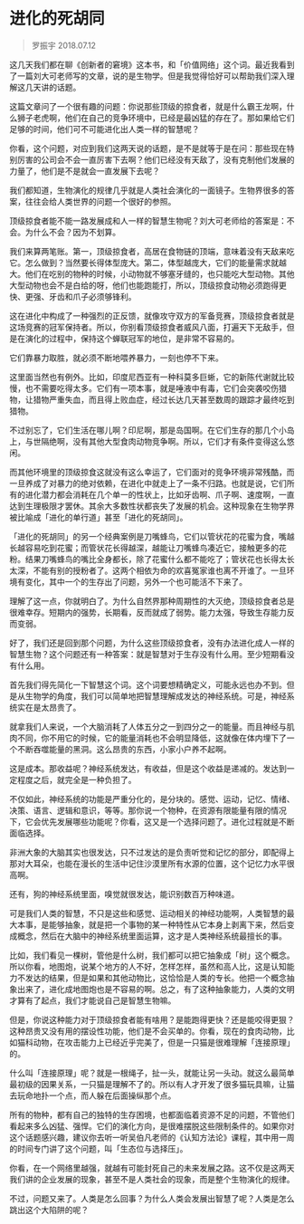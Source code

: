 # 进化的死胡同

> 罗振宇 2018.07.12

这几天我们都在聊《创新者的窘境》这本书，和「价值网络」这个词。最近我看到了一篇刘大可老师写的文章，说的是生物学。但是我觉得恰好可以帮助我们深入理解这几天讲的话题。

这篇文章问了一个很有趣的问题：你说那些顶级的掠食者，就是什么霸王龙啊，什么狮子老虎啊，他们在自己的竞争环境中，已经是最凶猛的存在了。那如果给它们足够的时间，他们可不可能进化出人类一样的智慧呢？

你看，这个问题，对应到我们这两天说的话题，是不是就等于是在问：那些现在特别厉害的公司会不会一直厉害下去啊？他们已经没有天敌了，没有克制他们发展的力量了，他们是不是就会一直发展下去呢？

我们都知道，生物演化的规律几乎就是人类社会演化的一面镜子。生物界很多的答案，往往会给人类世界的问题一个很好的参照。

顶级掠食者能不能一路发展成和人一样的智慧生物呢？刘大可老师给的答案是：不会。为什么不会？因为不划算。

我们来算两笔账。第一，顶级掠食者，高居在食物链的顶端，意味着没有天敌来吃它。怎么做到？当然要长得体型庞大。第二，体型越庞大，它们的能量需求就越大。他们在吃别的物种的时候，小动物就不够塞牙缝的，也只能吃大型动物。其他大型动物也会不是白给的呀，他们也能跑能打，所以，顶级掠食动物必须跑得更快、更强、牙齿和爪子必须够锋利。

这在进化中构成了一种强烈的正反馈，就像攻守双方的军备竞赛，顶级掠食者就是这场竞赛的冠军保持者。所以，你别看顶级掠食者威风八面，打遍天下无敌手，但是在演化的过程中，保持这个蝉联冠军的地位，是非常不容易的。

它们靠暴力取胜，就必须不断地喂养暴力，一刻也停不下来。

这里面当然也有例外。比如，印度尼西亚有一种科莫多巨蜥，它的新陈代谢就比较慢，也不需要吃得太多。它们有一项本事，就是唾液中有毒，它们会突袭咬伤猎物，让猎物严重失血，而且得上败血症，经过长达几天甚至数周的跟踪才最终吃到猎物。

不过别忘了，它们生活在哪儿啊？印尼啊，那是岛国啊。在它们生存的那几个小岛上，与世隔绝啊，没有其他大型食肉动物竞争啊。所以，它们才有条件变得这么悠闲。

而其他环境里的顶级掠食这就没有这么幸运了，它们面对的竞争环境非常残酷，而一旦养成了对暴力的绝对依赖，在进化中就走上了一条不归路。也就是说，它们所有的进化潜力都会消耗在几个单一的性状上，比如牙齿啊、爪子啊、速度啊，一直达到生理极限才罢休。其余大多数性状都丧失了发展的机会。这种现象在生物学界被比喻成「进化的单行道」甚至「进化的死胡同」。

「进化的死胡同」的另一个经典案例是刀嘴蜂鸟，它们以管状花的花蜜为食，嘴越长越容易吃到花蜜；而管状花长得越深，越能让刀嘴蜂鸟凑近它，接触更多的花粉。结果刀嘴蜂鸟的嘴比全身都长，除了花蜜什么都不能吃了；管状花也长得太长太深，不能有别的授粉者了。这两个相依为命的欢喜冤家谁也离不开谁了。一旦环境有变化，其中一个的生存出了问题，另外一个也可能活不下来了。

理解了这一点，你就明白了。为什么自然界那种周期性的大灭绝，顶级掠食者总是很难幸存。短期内的强势，长期看，反而就成了弱势。能力太强，导致生存能力反而变弱。

好了，我们还是回到那个问题，为什么这些顶级掠食者，没有办法进化成人一样的智慧生物？这个问题还有一种答案：就是智慧对于生存没有什么用。至少短期看没有什么用。

首先我们得先简化一下智慧这个词。这个词要想精确定义，可能永远也办不到。但是从生物学的角度，我们可以简单地把智慧理解成发达的神经系统。可是，神经系统实在是太昂贵了。

就拿我们人来说，一个大脑消耗了人体五分之一到四分之一的能量。而且神经与肌肉不同，你不用它的时候，它的能量消耗也不会明显降低，这就像在体内埋下了一个不断吞噬能量的黑洞。这么昂贵的东西，小家小户养不起啊。

这是成本。那收益呢？神经系统发达，有收益，但是这个收益是递减的。发达到一定程度之后，就完全是一种负担了。

不仅如此，神经系统的功能是严重分化的，是分块的。感觉、运动，记忆、情绪、决策、语言、逻辑和意识，等等。那你说一个物种，在资源有限能量有限的情况下，它会优先发展哪些功能呢？你看，这又是一个选择问题了。进化过程就是不断面临选择。

非洲大象的大脑其实也很发达，只不过发达的是负责听觉和记忆的部分，即配得上那对大耳朵，也能在漫长的生活中记住沙漠里所有水源的位置，这个记忆力水平很高啊。

还有，狗的神经系统里面，嗅觉就很发达，能识别数百万种味道。

可是我们人类的智慧，不只是这些和感觉、运动相关的神经功能啊，人类智慧的最大本事，是能够抽象，就是把一个事物的某一种特性从它本身上剥离下来，然后变成概念，然后在大脑中的神经系统里面运算，这才是人类神经系统最擅长的事。

比如，我们看见一棵树，管他是什么树，我们都可以把它抽象成「树」这个概念。所以你看，地图炮，说某个地方的人不好，怎样怎样，虽然和高人比，这是认知能力不发达的结果，但是如果和其他动物比，这恰恰是人类的专长。他把一个概念抽象出来了，进化成地图炮也是不容易的啊。总之，有了这种抽象能力，人类的文明才算有了起点，我们才能说自己是智慧生物嘛。

但是，你说这种能力对于顶级掠食者能有啥用？是能跑得更快？还是能咬得更狠？这种昂贵又没有用的摆设性功能，他们是不会买单的。你看，现在的食肉动物，比如猫科动物，在攻击能力上已经近乎完美了，但是一只猫是很难理解「连接原理」的。

什么叫「连接原理」呢？就是一根绳子，扯一头，就能让另一头动。就这么最简单最初级的因果关系，一只猫是理解不了的。所以有人才开发了很多猫玩具嘛，让猫去玩命地扑一个点，而人躲在后面操纵那个点。

所有的物种，都有自己的独特的生存困境，也都面临着资源不足的问题，不管他们看起来多么凶猛、强悍。它们的演化方向，是很难摆脱这些限制条件的。如果你对这个话题感兴趣，建议你去听一听吴伯凡老师的《认知方法论》课程，其中用一周的时间专门讲了这个问题，叫「生态位与选择压」。

你看，在一个网络里越强，就越有可能封死自己的未来发展之路。这不仅是这两天我们讲的企业发展的现象，甚至不是人类社会的现象，而是整个生物演化的规律。

不过，问题又来了。人类是怎么回事？为什么人类会发展出智慧了呢？人类是怎么跳出这个大陷阱的呢？

